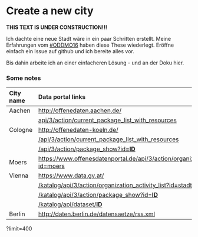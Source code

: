 # Create a new city

**THIS TEXT IS UNDER CONSTRUCTION!!!**

Ich dachte eine neue Stadt wäre in ein paar Schritten erstellt. 
Meine Erfahrungen vom [#ODDMO16](https://twitter.com/hashtag/oddmo16?src=hash) haben diese These wiederlegt.
Eröffne einfach ein Issue auf github und ich bereite alles vor.

Bis dahin arbeite ich an einer einfacheren Lösung - und an der Doku hier.

### Some notes

|City name|Data portal links|Enable CORS|
|:---|:---|:---|
|Aachen |http://offenedaten.aachen.de/|No|
|       |[api/3/action/current_package_list_with_resources](http://offenedaten.aachen.de/api/3/action/current_package_list_with_resources)||
|Cologne|http://offenedaten-koeln.de/|No|
|       |[/api/3/action/current_package_list_with_resources](http://offenedaten-koeln.de/api/3/action/current_package_list_with_resources)||
|       |[/api/3/action/package_show?id=**ID**](http://offenedaten-koeln.de/api/3/action/package_show?id=)||
|Moers  |https://www.offenesdatenportal.de/api/3/action/organization_activity_list?id=moers|No|
|Vienna |https://www.data.gv.at/|Yes|
|       |[/katalog/api/3/action/organization_activity_list?id=stadt-wien](https://www.data.gv.at/katalog/api/3/action/organization_activity_list?id=stadt-wien)||
|       |[/katalog/api/3/action/package_show?id=**ID**](https://www.data.gv.at/katalog/api/3/action/package_show?id=)||
|       |[/katalog/api/dataset/**ID**](https://www.data.gv.at/katalog/api/dataset/)||
|Berlin |http://daten.berlin.de/datensaetze/rss.xml|No|

?limit=400
